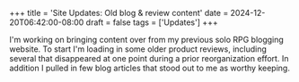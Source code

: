 +++
title = 'Site Updates: Old blog & review content'
date = 2024-12-20T06:42:00-08:00
draft = false
tags = ['Updates']
+++

I'm working on bringing content over from my previous solo RPG blogging website. To start I'm loading in some older product reviews, including several that disappeared at one point during a prior reorganization effort. In addition I pulled in few blog articles that stood out to me as worthy keeping.
